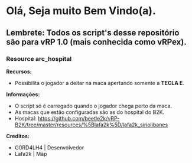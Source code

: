 # Olá, Seja muito Bem Vindo(a).

## Lembrete: Todos os script's desse repositório são para vRP 1.0 (mais conhecida como vRPex).

### Resource arc_hospital

 **Recursos:**
 - Possibilita o jogador a deitar na maca apertando somente a __TECLA E__.
 
 **Informações:**
 - O script só é carregado quando o jogador chega perto da maca.
 - As macas que estão configuradas são as do hospital do B2K.
 - Hospital: https://github.com/beetle2k/vRP-B2K/tree/master/resources/%5Blafa2k%5D/lafa2k_siriolibanes
 
 **Creditos:**
 - G0RD4LH4 | Desenvolvedor
 - Lafa2k | Map
